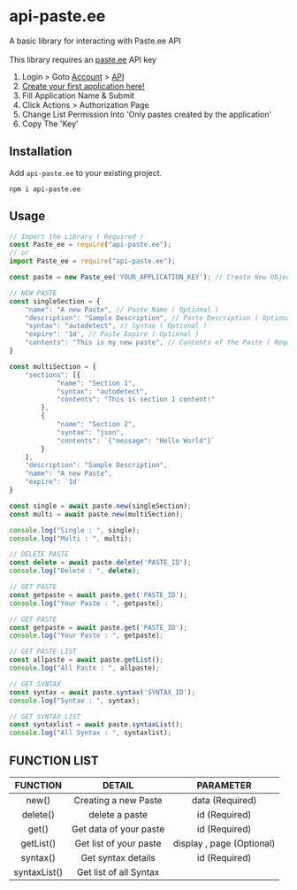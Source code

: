 # **api-paste.ee**

A basic library for interacting with Paste.ee API
<br><br>
This library requires an [paste.ee](https://paste.ee) API key
<br>
1. Login > Goto [Account](https://paste.ee/account) > [API](https://paste.ee/account/api)
2. [Create your first application here!](https://paste.ee/account/api/developer)
3. Fill Application Name & Submit
4. Click Actions > Authorization Page 
5. Change List Permission Into 'Only pastes created by the application'
6. Copy The 'Key'

## Installation

Add `api-paste.ee` to your existing project.

```
npm i api-paste.ee
```

## Usage

```js
// Import the Library ( Required )
const Paste_ee = require("api-paste.ee");
// or
import Paste_ee = require("api-paste.ee");

const paste = new Paste_ee('YOUR_APPLICATION_KEY'); // Create New Object ( Required )

// NEW PASTE
const singleSection = {
    "name": "A new Paste", // Paste Name ( Optional )
    "description": "Sample Description", // Paste Description ( Optional )
    "syntax": "autodetect", // Syntax ( Optional )
    "expire": '1d', // Paste Expire ( Optional )
    "contents": "This is my new paste", // Contents of the Paste ( Required )
}

const multiSection = {
    "sections": [{
            "name": "Section 1",
            "syntax": "autodetect",
            "contents": "This is section 1 content!"
        },
        {
            "name": "Section 2",
            "syntax": "json",
            "contents": `{"message": "Hello World"}`
        }
    ],
    "description": "Sample Description",
    "name": "A new Paste",
    "expire": '1d'
}

const single = await paste.new(singleSection);
const multi = await paste.new(multiSection);

console.log("Single : ", single);
console.log("Multi : ", multi);

// DELETE PASTE
const delete = await paste.delete('PASTE_ID');
console.log("Delete : ", delete);

// GET PASTE
const getpaste = await paste.get('PASTE_ID');
console.log("Your Paste : ", getpaste);

// GET PASTE
const getpaste = await paste.get('PASTE_ID');
console.log("Your Paste : ", getpaste);

// GET PASTE LIST
const allpaste = await paste.getList();
console.log("All Paste : ", allpaste);

// GET SYNTAX
const syntax = await paste.syntax('SYNTAX_ID');
console.log("Syntax : ", syntax);

// GET SYNTAX LIST
const syntaxlist = await paste.syntaxList();
console.log("All Syntax : ", syntaxlist);
```

## **FUNCTION LIST**

| FUNCTION      | DETAIL                    | PARAMETER                 |
| :-----------: | :-----------------------: | :-----------------------: |
| new()         | Creating a new Paste      | data (Required)           |
| delete()      | delete a paste            | id (Required)             |
| get()         | Get data of your paste    | id (Required)             |
| getList()     | Get list of your paste    | display , page (Optional) |
| syntax()      | Get syntax details        | id (Required)             |
| syntaxList()  | Get list of all Syntax    |                           |
